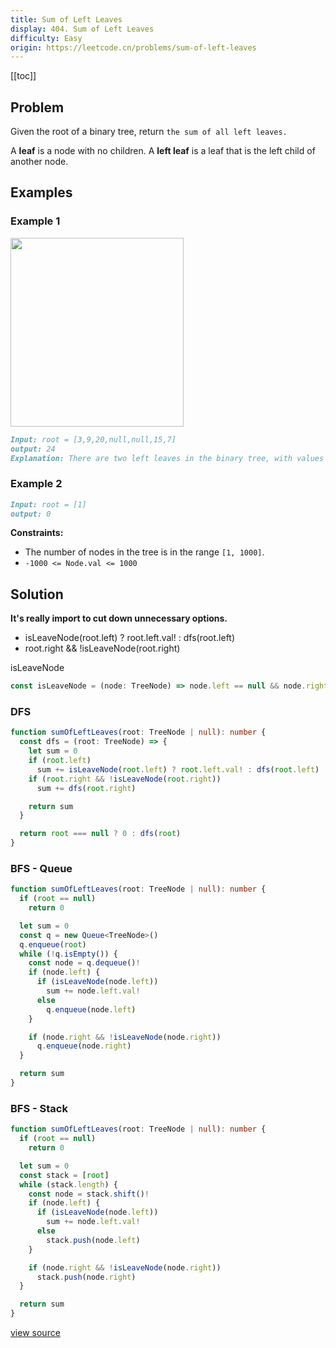 ```yaml
---
title: Sum of Left Leaves
display: 404. Sum of Left Leaves
difficulty: Easy
origin: https://leetcode.cn/problems/sum-of-left-leaves
---
```


[[toc]]

## Problem

Given the root of a binary tree, return `the sum of all left leaves.`

A **leaf** is a node with no children. A **left leaf** is a leaf that is the left child of another node.

## Examples

### Example 1

<img alt="" src="https://assets.leetcode.com/uploads/2021/04/08/leftsum-tree.jpg" style="width: 277px; height: 302px;" />

```md
Input: root = [3,9,20,null,null,15,7]
output: 24
Explanation: There are two left leaves in the binary tree, with values 9 and 15 respectively.
```

### Example 2

```md
Input: root = [1]
output: 0
```

**Constraints:**

- The number of nodes in the tree is in the range `[1, 1000]`.
- `-1000 <= Node.val <= 1000`

## Solution

**It's really import to cut down unnecessary options.**

- isLeaveNode(root.left) ? root.left.val! : dfs(root.left)
- root.right && !isLeaveNode(root.right)

isLeaveNode

```ts
const isLeaveNode = (node: TreeNode) => node.left == null && node.right == null
```

### DFS

```ts
function sumOfLeftLeaves(root: TreeNode | null): number {
  const dfs = (root: TreeNode) => {
    let sum = 0
    if (root.left)
      sum += isLeaveNode(root.left) ? root.left.val! : dfs(root.left)
    if (root.right && !isLeaveNode(root.right))
      sum += dfs(root.right)

    return sum
  }

  return root === null ? 0 : dfs(root)
}
```

### BFS - Queue

```ts
function sumOfLeftLeaves(root: TreeNode | null): number {
  if (root == null)
    return 0

  let sum = 0
  const q = new Queue<TreeNode>()
  q.enqueue(root)
  while (!q.isEmpty()) {
    const node = q.dequeue()!
    if (node.left) {
      if (isLeaveNode(node.left))
        sum += node.left.val!
      else
        q.enqueue(node.left)
    }

    if (node.right && !isLeaveNode(node.right))
      q.enqueue(node.right)
  }

  return sum
}
```

### BFS - Stack

```ts
function sumOfLeftLeaves(root: TreeNode | null): number {
  if (root == null)
    return 0

  let sum = 0
  const stack = [root]
  while (stack.length) {
    const node = stack.shift()!
    if (node.left) {
      if (isLeaveNode(node.left))
        sum += node.left.val!
      else
        stack.push(node.left)
    }

    if (node.right && !isLeaveNode(node.right))
      stack.push(node.right)
  }

  return sum
}
```

[view source](https://leetcode.cn/problems/sum-of-left-leaves)
